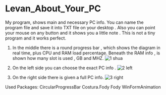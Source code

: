 # Levan_About_Your_PC

My program, shows main and necessary PC info.
You can name the program file and save it into TXT file on your desktop . Also you can point your mouse on any button and it shows you a little note . This is not a tiny program and it works perfect.


1) In the middle there is a round progress bar , which shows the diagram in real time, plus CPU and RAM load percentage. Beneath the RAM info , is shown how many slot is used , GB and MHZ.
![1 shua](https://user-images.githubusercontent.com/38010166/83967040-3343cf00-a8cf-11ea-8286-1e7ad48f2245.gif)

2) On the left side you can choose the exact PC info .
![2 left](https://user-images.githubusercontent.com/38010166/83967046-350d9280-a8cf-11ea-9767-d86882fba884.gif)

3) On the right side there is given a full PC info. 
![3 right](https://user-images.githubusercontent.com/38010166/83967067-579fab80-a8cf-11ea-941a-7b89bdca7b7f.gif)


Used Packages:
CircularProgressBar
Costura.Fody
Fody
WinFormAnimation
